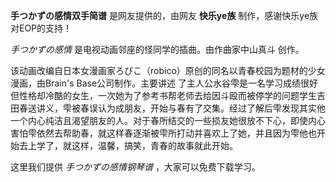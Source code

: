 

**手つかずの感情双手简谱** 是网友提供的，由网友 **快乐ye族** 制作，感谢快乐ye族对EOP的支持！

_手つかずの感情_ 是电视动画邻座的怪同学的插曲。由作曲家中山真斗 创作。

该动画改编自日本女漫画家ろびこ（robico）原创的同名以青春校园为题材的少女漫画，由Brain's Base公司制作。主要讲述
了主人公水谷雫是一名学习成绩很好但性格却冷酷的女生，一次她为了参考书帮老师去给因斗殴而被停学的问题学生吉田春送讲义，雫被春误认为成朋友，开始与春有了交集。经过了解后雫发现其实他一个内心纯洁且渴望朋友的人。对于春所结交的一些损友她很放不下心，即使内心害怕雫依然去帮助春，就这样春逐渐被雫所打动并喜欢上了她，并且因为雫他也开始去上学了，就这样，温馨，搞笑，青春的故事就此开始。

这里我们提供 _手つかずの感情钢琴谱_ ，大家可以免费下载学习。

